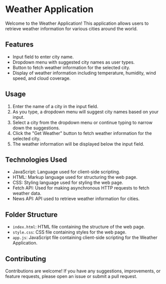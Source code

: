 # Weather Application

Welcome to the Weather Application! This application allows users to retrieve weather information for various cities around the world.

## Features

- Input field to enter city name.
- Dropdown menu with suggested city names as user types.
- Button to fetch weather information for the selected city.
- Display of weather information including temperature, humidity, wind speed, and cloud coverage.

## Usage

1. Enter the name of a city in the input field.
2. As you type, a dropdown menu will suggest city names based on your input.
3. Select a city from the dropdown menu or continue typing to narrow down the suggestions.
4. Click the "Get Weather" button to fetch weather information for the selected city.
5. The weather information will be displayed below the input field.

## Technologies Used

- JavaScript: Language used for client-side scripting.
- HTML: Markup language used for structuring the web page.
- CSS: Styling language used for styling the web page.
- Fetch API: Used for making asynchronous HTTP requests to fetch weather data.
- News API: API used to retrieve weather information for cities.

## Folder Structure

- `index.html`: HTML file containing the structure of the web page.
- `style.css`: CSS file containing styles for the web page.
- `app.js`: JavaScript file containing client-side scripting for the Weather Application.

## Contributing

Contributions are welcome! If you have any suggestions, improvements, or feature requests, please open an issue or submit a pull request.
